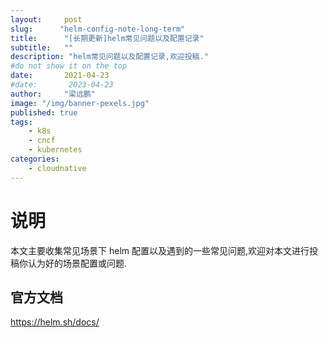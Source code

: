 ```yaml
---
layout:     post 
slug:      "helm-config-note-long-term"
title:      "[长期更新]helm常见问题以及配置记录"
subtitle:   ""
description: "helm常见问题以及配置记录,欢迎投稿."
#do not show it on the top
date:       2021-04-23
#date:       2023-04-23
author:     "梁远鹏"
image: "/img/banner-pexels.jpg"
published: true
tags:
    - k8s
    - cncf
    - kubernetes
categories: 
    - cloudnative
---
```



# 说明

本文主要收集常见场景下 helm 配置以及遇到的一些常见问题,欢迎对本文进行投稿你认为好的场景配置或问题.

## 官方文档

https://helm.sh/docs/
